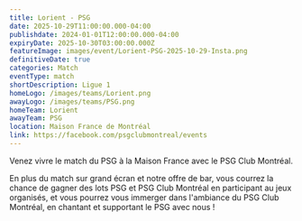 ```yaml
---
title: Lorient - PSG
date: 2025-10-29T11:00:00.000-04:00
publishdate: 2024-01-01T12:00:00.000-04:00
expiryDate: 2025-10-30T03:00:00.000Z
featureImage: images/event/Lorient-PSG-2025-10-29-Insta.png
definitiveDate: true
categories: Match
eventType: match
shortDescription: Ligue 1
homeLogo: /images/teams/Lorient.png
awayLogo: /images/teams/PSG.png
homeTeam: Lorient
awayTeam: PSG
location: Maison France de Montréal
link: https://facebook.com/psgclubmontreal/events
---
```


Venez vivre le match du PSG à la Maison France avec le PSG Club Montréal.

En plus du match sur grand écran et notre offre de bar, vous courrez la chance de gagner des lots PSG et PSG Club Montréal en participant au jeux organisés, et vous pourrez vous immerger dans l'ambiance du PSG Club Montréal, en chantant et supportant le PSG avec nous !
